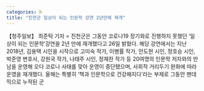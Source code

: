 ```yaml
---
categories: h
title: "진천군 일상이 되는 인문학 강연 2년만에 재개"
---
```

【청주일보】 최준탁 기자 = 진천군은 그동안 코로나19 장기화로 진행하지 못했던 ‘일상이 되는 인문학’강연을 2년 만에 재개했다고 26일 밝혔다. 해당 강연에서는 지난 2018년, 김용택 시인을 시작으로 고미숙 작가, 이병률 작가, 안도현 시인, 정호승 시인, 박준영 변호사, 강원국 작가, 나태주 시인, 정재찬 작가 등 20여명의 인문학 저자와의 만남을 운영해 오다 코로나 사태를 맞아 운영이 중단됐으며, 사회적 거리두기 완화에 따라 운영을 재개했다. 올해는 특별히 ‘책과 인문학으로 건강해지다’라는 부제로 그동안 팬데믹으로 누적된 군